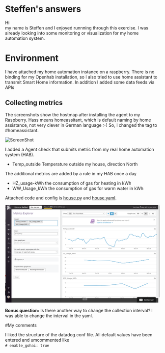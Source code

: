 # Steffen's answers

Hi<br>
my name is Steffen and I enjoyed runnning through this exercise. I was already
looking into some monitoring or visualization for my home automation system.<br>

# Environment
I have attached my home automation instance on a raspberry. There is no
binding for my Openhab installation, so I also tried to use home assistant
to transmit Smart Home information. In addition I added some data feeds via APIs<br>

## Collecting metrics
The screenshots show the hostmap after installing the agent to my Raspberry.
Hass means homeassitant, which is default naming by home assistance, not very clever in German language :-)
So, I changed the tag to \#homeassistant.

![ScreenShot](https://github.com/mod42/hiring-engineers/raw/master/screenshots/hostmap_details.png)

I added a Agent check that submits metric from my real home automation system (HAB). <br>
*	Temp_outside Temperature outside my house, direction North 

The additional metrics are added by a rule in my HAB once a day<br>
* HZ_usage-kWh the consumption of gas for heating in kWh<br>
* WW_Usage_kWh the consumption of gas for warm water in kWh<br>

Attached code and config is [house.py](src/house.py) and [house.yaml](src/house.yaml).

![Alt text](screenshots/openhab.png?raw=true "Openhab")

<b>Bonus question:</b> Is there another way to change the collection interval? 
 I was able to change the interval in the yaml.



#My comments

I liked the structure of the datadog.conf file. All default values have been entered and
umcommented like <br>```# enable_gohai: true```




